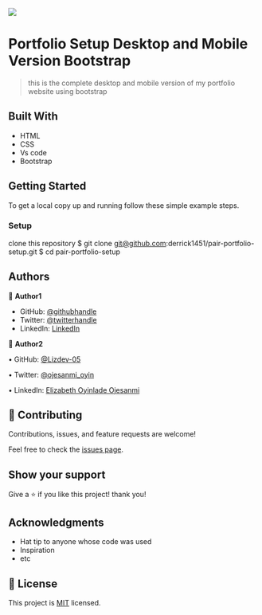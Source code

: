![](https://img.shields.io/badge/Microverse-blueviolet)

# Portfolio Setup Desktop and Mobile Version Bootstrap

> this is the complete desktop and mobile version of my portfolio website using bootstrap


## Built With

- HTML
- CSS
- Vs code
- Bootstrap


## Getting Started

To get a local copy up and running follow these simple example steps.


### Setup
clone this repository
$ git clone git@github.com:derrick1451/pair-portfolio-setup.git
$ cd pair-portfolio-setup

## Authors

👤 **Author1**

- GitHub: [@githubhandle](https://github.com/derrick1451)
- Twitter: [@twitterhandle](https://twitter.com/derrickHayle)
- LinkedIn: [LinkedIn](https://linkedin.com/in/okongo-derrick-a0147622b/)

👤 **Author2**

• GitHub: [@Lizdev-05](https://github.com/Lizdev-05)

• Twitter: [@ojesanmi_oyin](https://twitter.com/ojesanmi_oyin)

• LinkedIn: [Elizabeth Oyinlade Ojesanmi](https://www.linkedin.com/in/elizabeth-oyinlade-ojesanmi-0702aa16a)

## 🤝 Contributing

Contributions, issues, and feature requests are welcome!

Feel free to check the [issues page](../../issues/).

## Show your support

Give a ⭐️ if you like this project! thank you!

## Acknowledgments

- Hat tip to anyone whose code was used
- Inspiration
- etc

## 📝 License

This project is [MIT](./MIT.md) licensed.
